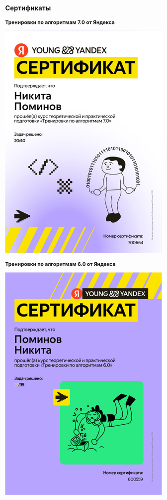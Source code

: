 ## Сертификаты

### Тренировки по алгоритмам 7.0 от Яндекса
![yandex-algo-7-cert](/assets/yandexalgo7-cert.jpg)

### Тренировки по алгоритмам 6.0 от Яндекса
![yandex-algo-6-cert](/assets/yandexalgo6-cert.jpg)
